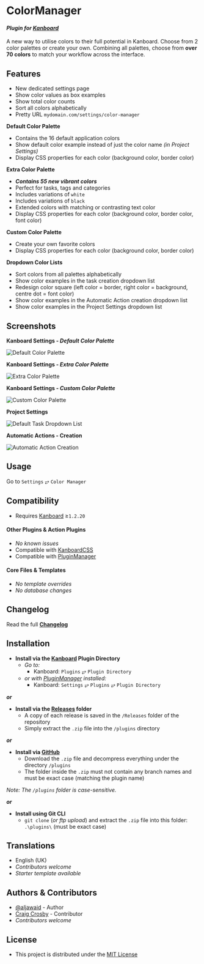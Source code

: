 # ColorManager

#### _Plugin for [Kanboard](https://github.com/fguillot/kanboard "Kanboard - Kanban Project Management Software")_

A new way to utilise colors to their full potential in Kanboard.  Choose from 2 color palettes or create your own. Combining all palettes, choose from **over 70 colors** to match your workflow across the interface.


Features
-------------

- New dedicated settings page
- Show color values as box examples
- Show total color counts
- Sort all colors alphabetically
- Pretty URL `mydomain.com/settings/color-manager`

**Default Color Palette**   
- Contains the 16 default application colors
- Show default color example instead of just the color name _(in Project Settings)_
- Display CSS properties for each color (background color, border color)

**Extra Color Palette**  
- **_Contains 55 new vibrant colors_**
- Perfect for tasks, tags and categories
- Includes variations of `white`
- Includes variations of `black`
- Extended colors with matching or contrasting text color
- Display CSS properties for each color (background color, border color, font color)

**Custom Color Palette**  
- Create your own favorite colors
- Display CSS properties for each color (background color, border color)

**Dropdown Color Lists**  
- Sort colors from all palettes alphabetically
- Show color examples in the task creation dropdown list
- Redesign color square (left color = border, right color = background, centre dot = font color)
- Show color examples in the Automatic Action creation dropdown list
- Show color examples in the Project Settings dropdown list

Screenshots
----------

**Kanboard Settings - _Default Color Palette_**  

![Default Color Palette](../master/screenshot-settings-default-palette.png "Default Color Palette")

**Kanboard Settings - _Extra Color Palette_**  

![Extra Color Palette](../master/screenshot-settings-extra-palette.png "Extra Color Palette")

**Kanboard Settings - _Custom Color Palette_**  

![Custom Color Palette](../master/screenshot-settings-custom-palette.png "Custom Color Palette")

**Project Settings**  

![Default Task Dropdown List](../master/screenshot-default-task-dropdown-list.png "Default Task Dropdown List")

**Automatic Actions - Creation**  

![Automatic Action Creation](../master/screenshot-automatic-action-dropdown-list.png "Automatic Action Dropdown List")


Usage
-------------

Go to `Settings` &#10562; `Color Manager`


Compatibility
-------------

- Requires [Kanboard](https://github.com/fguillot/kanboard "Kanboard - Kanban Project Management Software") ≥`1.2.20`

#### Other Plugins & Action Plugins
- _No known issues_
- Compatible with [KanboardCSS](https://github.com/aljawaid/KanboardCSS)
- Compatible with [PluginManager](https://github.com/aljawaid/KanboardCSS)
#### Core Files & Templates
- _No template overrides_
- _No database changes_


Changelog
---------

Read the full [**Changelog**](../master/changelog.md "See changes")
 

Installation
------------

- **Install via the [Kanboard](https://github.com/fguillot/kanboard "Kanboard - Kanban Project Management Software") Plugin Directory**
  - _Go to:_
    - Kanboard: `Plugins` &#10562; `Plugin Directory`
  - _or with [PluginManager](https://github.com/aljawaid/PluginManager) installed:_
    - Kanboard: `Settings` &#10562; `Plugins` &#10562; `Plugin Directory`

**_or_**

- **Install via the [Releases](../master/Releases/ "A copy of each release is saved in the folder") folder**
  - A copy of each release is saved in the `/Releases` folder of the repository
  - Simply extract the `.zip` file into the `/plugins` directory

**_or_**

- **Install via [GitHub](https://github.com/aljawaid "Find the correct plugin from the list of repositories")**
  - Download the `.zip` file and decompress everything under the directory `/plugins`
  - The folder inside the `.zip` must not contain any branch names and must be exact case (matching the plugin name)

_Note: The `/plugins` folder is case-sensitive._

**_or_**

- **Install using Git CLI**
  - `git clone` (_or ftp upload_) and extract the `.zip` file into this folder: `.\plugins\` (must be exact case)


Translations
------------

- English (UK)
- _Contributors welcome_
- _Starter template available_

Authors & Contributors
----------------------

- [@aljawaid](https://github.com/aljawaid) - Author
- [Craig Crosby](https://github.com/creecros) - Contributor
- _Contributors welcome_


License
-------
- This project is distributed under the [MIT License](../master/LICENSE "Read The MIT license")
